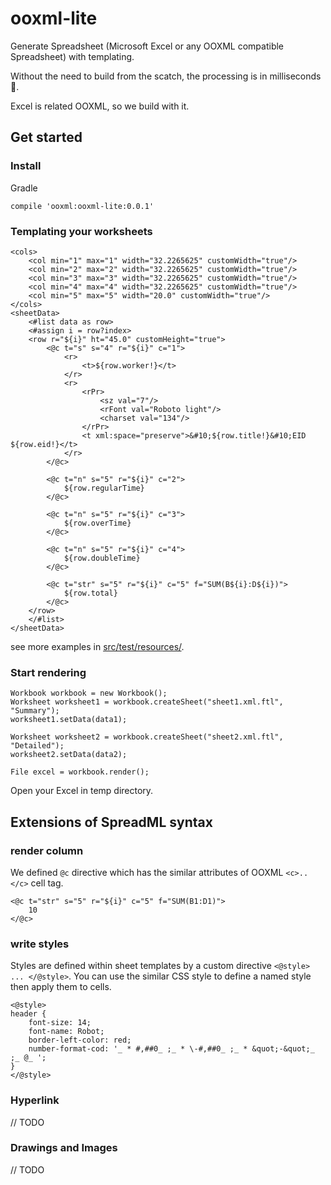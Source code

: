 # ooxml-lite

Generate Spreadsheet (Microsoft Excel or any OOXML compatible Spreadsheet) with templating.

Without the need to build from the scatch, the processing is in milliseconds 🚀.

Excel is related OOXML, so we build with it.


## Get started

### Install

Gradle

```
compile 'ooxml:ooxml-lite:0.0.1'
```

### Templating your worksheets

```
<cols>
    <col min="1" max="1" width="32.2265625" customWidth="true"/>
    <col min="2" max="2" width="32.2265625" customWidth="true"/>
    <col min="3" max="3" width="32.2265625" customWidth="true"/>
    <col min="4" max="4" width="32.2265625" customWidth="true"/>
    <col min="5" max="5" width="20.0" customWidth="true"/>
</cols>
<sheetData>
    <#list data as row>
    <#assign i = row?index>
    <row r="${i}" ht="45.0" customHeight="true">
        <@c t="s" s="4" r="${i}" c="1">
            <r>
                <t>${row.worker!}</t>
            </r>
            <r>
                <rPr>
                    <sz val="7"/>
                    <rFont val="Roboto light"/>
                    <charset val="134"/>
                </rPr>
                <t xml:space="preserve">&#10;${row.title!}&#10;EID ${row.eid!}</t>
            </r>
        </@c>

        <@c t="n" s="5" r="${i}" c="2">
            ${row.regularTime}
        </@c>

        <@c t="n" s="5" r="${i}" c="3">
            ${row.overTime}
        </@c>

        <@c t="n" s="5" r="${i}" c="4">
            ${row.doubleTime}
        </@c>

        <@c t="str" s="5" r="${i}" c="5" f="SUM(B${i}:D${i})">
            ${row.total}
        </@c>
    </row>
    </#list>
</sheetData>
```

see more examples in [src/test/resources/](src/test/resources/).

### Start rendering

```
Workbook workbook = new Workbook();
Worksheet worksheet1 = workbook.createSheet("sheet1.xml.ftl", "Summary");
worksheet1.setData(data1);

Worksheet worksheet2 = workbook.createSheet("sheet2.xml.ftl", "Detailed");
worksheet2.setData(data2);

File excel = workbook.render();
```

Open your Excel in temp directory. 

## Extensions of SpreadML syntax

### render column

We defined `@c` directive which has the similar attributes of OOXML `<c>..</c>` cell tag.

```
<@c t="str" s="5" r="${i}" c="5" f="SUM(B1:D1)">
    10
</@c>
```

### write styles

Styles are defined within sheet templates by a custom directive `<@style> ... </@style>`.
You can use the similar CSS style to define a named style then apply them to cells.

```
<@style>
header {
    font-size: 14;
    font-name: Robot;
    border-left-color: red;
    number-format-cod: '_ * #,##0_ ;_ * \-#,##0_ ;_ * &quot;-&quot;_ ;_ @_ ';
}
</@style>
```

### Hyperlink

// TODO

### Drawings and Images

// TODO
